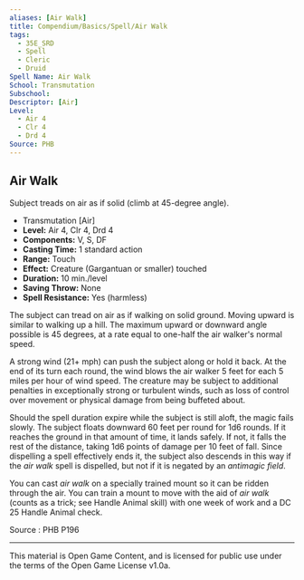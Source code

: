 ```yaml
---
aliases: [Air Walk]
title: Compendium/Basics/Spell/Air Walk
tags: 
  - 35E_SRD
  - Spell
  - Cleric
  - Druid
Spell Name: Air Walk
School: Transmutation
Subschool: 
Descriptor: [Air]
Level:
  - Air 4
  - Clr 4
  - Drd 4
Source: PHB
---
```


## Air Walk

Subject treads on air as if solid (climb at 45-degree angle).

*   Transmutation [Air]
*   **Level:** Air 4, Clr 4, Drd 4
*   **Components:** V, S, DF
*   **Casting Time:** 1 standard action
*   **Range:** Touch
*   **Effect:** Creature (Gargantuan or smaller) touched
*   **Duration:** 10 min./level
*   **Saving Throw:** None
*   **Spell Resistance:** Yes (harmless)

The subject can tread on air as if walking on solid ground. Moving upward is similar to walking up a hill. The maximum upward or downward angle possible is 45 degrees, at a rate equal to one-half the air walker's normal speed.

A strong wind (21+ mph) can push the subject along or hold it back. At the end of its turn each round, the wind blows the air walker 5 feet for each 5 miles per hour of wind speed. The creature may be subject to additional penalties in exceptionally strong or turbulent winds, such as loss of control over movement or physical damage from being buffeted about.

Should the spell duration expire while the subject is still aloft, the magic fails slowly. The subject floats downward 60 feet per round for 1d6 rounds. If it reaches the ground in that amount of time, it lands safely. If not, it falls the rest of the distance, taking 1d6 points of damage per 10 feet of fall. Since dispelling a spell effectively ends it, the subject also descends in this way if the *air walk* spell is dispelled, but not if it is negated by an *antimagic field*.

You can cast *air walk* on a specially trained mount so it can be ridden through the air. You can train a mount to move with the aid of *air walk* (counts as a trick; see Handle Animal skill) with one week of work and a DC 25 Handle Animal check.

Source : PHB P196

---

This material is Open Game Content, and is licensed for public use under  
the terms of the Open Game License v1.0a.
